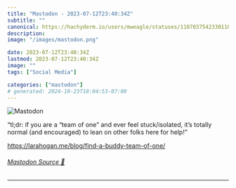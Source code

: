 ```yaml
---
title: "Mastodon - 2023-07-12T23:40:34Z"
subtitle: ""
canonical: https://hachyderm.io/users/mweagle/statuses/110703754233011085
description:
image: "/images/mastodon.png"

date: 2023-07-12T23:40:34Z
lastmod: 2023-07-12T23:40:34Z
image: ""
tags: ["Social Media"]

categories: ["mastodon"]
# generated: 2024-10-23T18:04:53-07:00
---
```

![Mastodon](/images/mastodon.png)

<p>“tl;dr: if you are a “team of one” and ever feel stuck/isolated, it’s totally normal (and encouraged) to lean on other folks here for help!”</p><p><a href="https://larahogan.me/blog/find-a-buddy-team-of-one/" target="_blank" rel="nofollow noopener noreferrer" translate="no"><span class="invisible">https://</span><span class="ellipsis">larahogan.me/blog/find-a-buddy</span><span class="invisible">-team-of-one/</span></a></p>


###### [Mastodon Source 🐘](https://hachyderm.io/@mweagle/110703754233011085)

___
